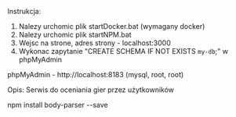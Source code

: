 Instrukcja:
1. Nalezy urchomic plik startDocker.bat (wymagany docker)
2. Nalezy urchomic plik startNPM.bat
3. Wejsc na strone, adres strony - localhost:3000
4. Wykonac zapytanie "CREATE SCHEMA IF NOT EXISTS `my-db`;" w phpMyAdmin

phpMyAdmin - http://localhost:8183 (mysql, root, root)

Opis:
Serwis do oceniania gier przez użytkowników





















npm install body-parser --save
